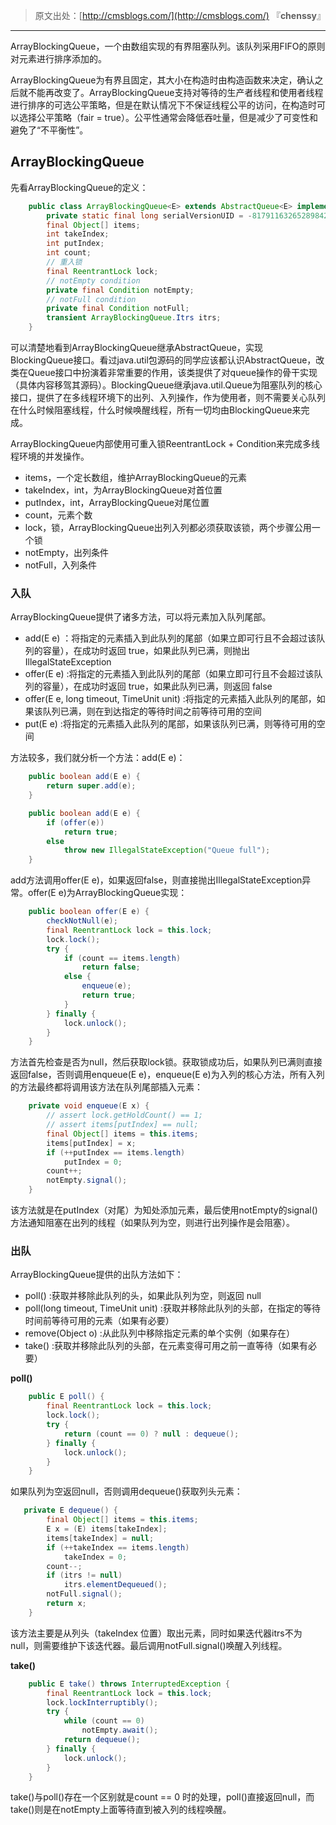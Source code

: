 > 原文出处：[http://cmsblogs.com/](http://cmsblogs.com/) 『**chenssy**』

----

ArrayBlockingQueue，一个由数组实现的有界阻塞队列。该队列采用FIFO的原则对元素进行排序添加的。

ArrayBlockingQueue为有界且固定，其大小在构造时由构造函数来决定，确认之后就不能再改变了。ArrayBlockingQueue支持对等待的生产者线程和使用者线程进行排序的可选公平策略，但是在默认情况下不保证线程公平的访问，在构造时可以选择公平策略（fair = true）。公平性通常会降低吞吐量，但是减少了可变性和避免了“不平衡性”。

## ArrayBlockingQueue

先看ArrayBlockingQueue的定义：

```java
    public class ArrayBlockingQueue<E> extends AbstractQueue<E> implements BlockingQueue<E>, Serializable {
        private static final long serialVersionUID = -817911632652898426L;
        final Object[] items;
        int takeIndex;
        int putIndex;
        int count;
        // 重入锁
        final ReentrantLock lock;
        // notEmpty condition
        private final Condition notEmpty;
        // notFull condition
        private final Condition notFull;
        transient ArrayBlockingQueue.Itrs itrs;
    }
```

可以清楚地看到ArrayBlockingQueue继承AbstractQueue，实现BlockingQueue接口。看过java.util包源码的同学应该都认识AbstractQueue，改类在Queue接口中扮演着非常重要的作用，该类提供了对queue操作的骨干实现（具体内容移驾其源码）。BlockingQueue继承java.util.Queue为阻塞队列的核心接口，提供了在多线程环境下的出列、入列操作，作为使用者，则不需要关心队列在什么时候阻塞线程，什么时候唤醒线程，所有一切均由BlockingQueue来完成。

ArrayBlockingQueue内部使用可重入锁ReentrantLock + Condition来完成多线程环境的并发操作。

- items，一个定长数组，维护ArrayBlockingQueue的元素
- takeIndex，int，为ArrayBlockingQueue对首位置
- putIndex，int，ArrayBlockingQueue对尾位置
- count，元素个数
- lock，锁，ArrayBlockingQueue出列入列都必须获取该锁，两个步骤公用一个锁
- notEmpty，出列条件
- notFull，入列条件

### 入队

ArrayBlockingQueue提供了诸多方法，可以将元素加入队列尾部。

- add(E e) ：将指定的元素插入到此队列的尾部（如果立即可行且不会超过该队列的容量），在成功时返回 true，如果此队列已满，则抛出 IllegalStateException
- offer(E e) :将指定的元素插入到此队列的尾部（如果立即可行且不会超过该队列的容量），在成功时返回 true，如果此队列已满，则返回 false
- offer(E e, long timeout, TimeUnit unit) :将指定的元素插入此队列的尾部，如果该队列已满，则在到达指定的等待时间之前等待可用的空间
- put(E e) :将指定的元素插入此队列的尾部，如果该队列已满，则等待可用的空间

方法较多，我们就分析一个方法：add(E e)：

```java
    public boolean add(E e) {
        return super.add(e);
    }

    public boolean add(E e) {
        if (offer(e))
            return true;
        else
            throw new IllegalStateException("Queue full");
    }
```

add方法调用offer(E e)，如果返回false，则直接抛出IllegalStateException异常。offer(E e)为ArrayBlockingQueue实现：

```java
    public boolean offer(E e) {
        checkNotNull(e);
        final ReentrantLock lock = this.lock;
        lock.lock();
        try {
            if (count == items.length)
                return false;
            else {
                enqueue(e);
                return true;
            }
        } finally {
            lock.unlock();
        }
    }
```

方法首先检查是否为null，然后获取lock锁。获取锁成功后，如果队列已满则直接返回false，否则调用enqueue(E e)，enqueue(E e)为入列的核心方法，所有入列的方法最终都将调用该方法在队列尾部插入元素：

```java
    private void enqueue(E x) {
        // assert lock.getHoldCount() == 1;
        // assert items[putIndex] == null;
        final Object[] items = this.items;
        items[putIndex] = x;
        if (++putIndex == items.length)
            putIndex = 0;
        count++;
        notEmpty.signal();
    }
```

该方法就是在putIndex（对尾）为知处添加元素，最后使用notEmpty的signal()方法通知阻塞在出列的线程（如果队列为空，则进行出列操作是会阻塞）。

### 出队

ArrayBlockingQueue提供的出队方法如下：

- poll() :获取并移除此队列的头，如果此队列为空，则返回 null
- poll(long timeout, TimeUnit unit) :获取并移除此队列的头部，在指定的等待时间前等待可用的元素（如果有必要）
- remove(Object o) :从此队列中移除指定元素的单个实例（如果存在）
- take() :获取并移除此队列的头部，在元素变得可用之前一直等待（如果有必要）

**poll()**

```java
    public E poll() {
        final ReentrantLock lock = this.lock;
        lock.lock();
        try {
            return (count == 0) ? null : dequeue();
        } finally {
            lock.unlock();
        }
    }
```

如果队列为空返回null，否则调用dequeue()获取列头元素：

```java
   private E dequeue() {
        final Object[] items = this.items;
        E x = (E) items[takeIndex];
        items[takeIndex] = null;
        if (++takeIndex == items.length)
            takeIndex = 0;
        count--;
        if (itrs != null)
            itrs.elementDequeued();
        notFull.signal();
        return x;
    }
```

该方法主要是从列头（takeIndex 位置）取出元素，同时如果迭代器itrs不为null，则需要维护下该迭代器。最后调用notFull.signal()唤醒入列线程。

**take()**

```java
    public E take() throws InterruptedException {
        final ReentrantLock lock = this.lock;
        lock.lockInterruptibly();
        try {
            while (count == 0)
                notEmpty.await();
            return dequeue();
        } finally {
            lock.unlock();
        }
    }
```

take()与poll()存在一个区别就是count == 0 时的处理，poll()直接返回null，而take()则是在notEmpty上面等待直到被入列的线程唤醒。
